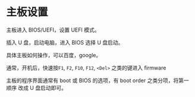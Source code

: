 # 主板设置

主板进入 BIOS/UEFI，设置 UEFI 模式。

插入 U 盘，启动电脑，进入 BIOS 选择 U 盘启动。

具体主板如何操作，可以百度，google。

通常，开机后，快速按`F1`, `F2`, `F10`, `F12`, `<Del>` 之类的键进入 firmware

主板的程序界面通常有 boot 或 BIOS 的选项，有 boot order 之类分项，将第一顺序
改成 U 盘启动即可。
